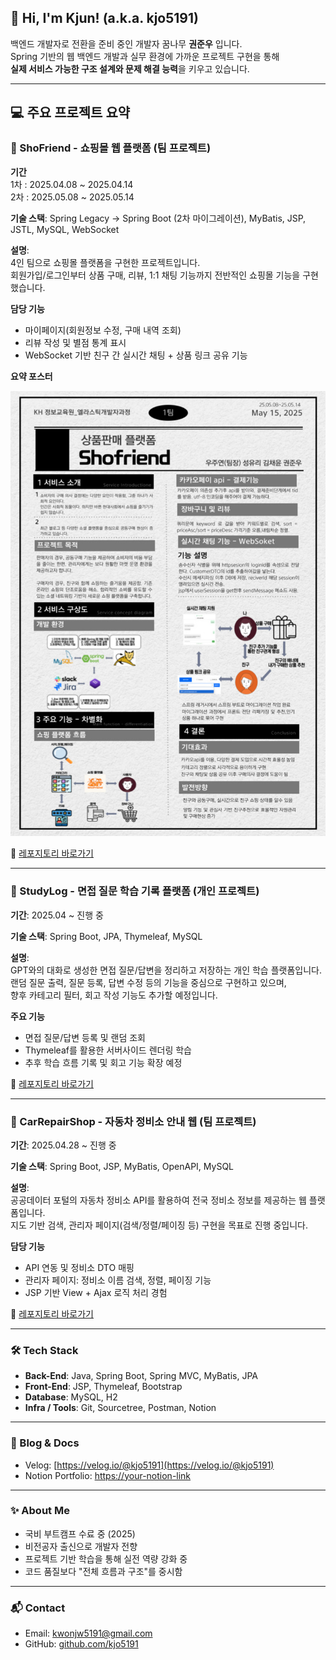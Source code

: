 ## 👋 Hi, I'm Kjun! (a.k.a. kjo5191)

백엔드 개발자로 전환을 준비 중인 개발자 꿈나무 **권준우** 입니다.  
Spring 기반의 웹 백엔드 개발과 실무 환경에 가까운 프로젝트 구현을 통해  
**실제 서비스 가능한 구조 설계와 문제 해결 능력**을 키우고 있습니다.

---

## 💻 주요 프로젝트 요약



### 🛒 ShoFriend - 쇼핑몰 웹 플랫폼 (팀 프로젝트)
**기간**  
1차 : 2025.04.08 ~ 2025.04.14  
2차 : 2025.05.08 ~ 2025.05.14  
          
**기술 스택**: Spring Legacy → Spring Boot (2차 마이그레이션), MyBatis, JSP, JSTL, MySQL, WebSocket

**설명**:  
4인 팀으로 쇼핑몰 플랫폼을 구현한 프로젝트입니다.  
회원가입/로그인부터 상품 구매, 리뷰, 1:1 채팅 기능까지 전반적인 쇼핑몰 기능을 구현했습니다.

**담당 기능**
- 마이페이지(회원정보 수정, 구매 내역 조회)
- 리뷰 작성 및 별점 통계 표시
- WebSocket 기반 친구 간 실시간 채팅 + 상품 링크 공유 기능

**요약 포스터**

![ShoFriend 포스터](./shofriend_poster.png)

🔗 [레포지토리 바로가기](https://github.com/kjo5191/Project_ShoFriend)

---

### 🧠 StudyLog - 면접 질문 학습 기록 플랫폼 (개인 프로젝트)

**기간**: 2025.04 ~ 진행 중 

**기술 스택**: Spring Boot, JPA, Thymeleaf, MySQL  

**설명**:  
GPT와의 대화로 생성한 면접 질문/답변을 정리하고 저장하는 개인 학습 플랫폼입니다.  
랜덤 질문 출력, 질문 등록, 답변 수정 등의 기능을 중심으로 구현하고 있으며,  
향후 카테고리 필터, 회고 작성 기능도 추가할 예정입니다.

**주요 기능**
- 면접 질문/답변 등록 및 랜덤 조회
- Thymeleaf를 활용한 서버사이드 렌더링 학습
- 추후 학습 흐름 기록 및 회고 기능 확장 예정

🔗 [레포지토리 바로가기](https://github.com/kjo5191/Project_StudyLog)

---

### 🧰 CarRepairShop - 자동차 정비소 안내 웹 (팀 프로젝트)

**기간**: 2025.04.28 ~ 진행 중  

**기술 스택**: Spring Boot, JSP, MyBatis, OpenAPI, MySQL  

**설명**:  
공공데이터 포털의 자동차 정비소 API를 활용하여 전국 정비소 정보를 제공하는 웹 플랫폼입니다.  
지도 기반 검색, 관리자 페이지(검색/정렬/페이징 등) 구현을 목표로 진행 중입니다.

**담당 기능**
- API 연동 및 정비소 DTO 매핑
- 관리자 페이지: 정비소 이름 검색, 정렬, 페이징 기능
- JSP 기반 View + Ajax 로직 처리 경험

🔗 [레포지토리 바로가기](https://github.com/kjo5191/Project_CarRepairShop)

---

### 🛠️ Tech Stack

- **Back-End**: Java, Spring Boot, Spring MVC, MyBatis, JPA
- **Front-End**: JSP, Thymeleaf, Bootstrap
- **Database**: MySQL, H2
- **Infra / Tools**: Git, Sourcetree, Postman, Notion

---

### 📗 Blog & Docs

- Velog: [https://velog.io/@kjo5191](https://velog.io/@kjo5191)
- Notion Portfolio: [https://your-notion-link](https://your-notion-link)

---

### ✨ About Me

- 국비 부트캠프 수료 중 (2025)
- 비전공자 출신으로 개발자 전향
- 프로젝트 기반 학습을 통해 실전 역량 강화 중
- 코드 품질보다 "전체 흐름과 구조"를 중시함

---

### 📬 Contact

- Email: [kwonjw5191@gmail.com](mailto:kwonjw5191@gmail.com)
- GitHub: [github.com/kjo5191](https://github.com/kjo5191)


